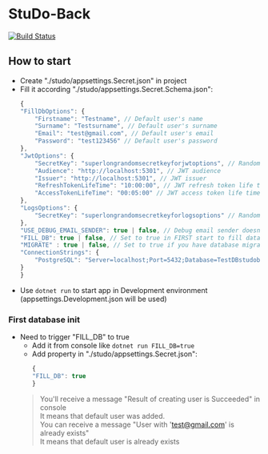 # StuDo-Back

[![Build Status](https://dev.azure.com/rtuitlab/RTU%20IT%20Lab/_apis/build/status/ITLabRTUMIREA.StuDo-Back?branchName=develop)](https://dev.azure.com/rtuitlab/RTU%20IT%20Lab/_build/latest?definitionId=67&branchName=develop)
## How to start
- Create "./studo/appsettings.Secret.json" in project
- Fill it according "./studo/appsettings.Secret.Schema.json":
    ```js
    {
    "FillDbOptions": {
        "Firstname": "Testname", // Default user's name 
        "Surname": "Testsurname", // Default user's surname
        "Email": "test@gmail.com", // Default user's email
        "Password": "test123456" // Default user's password
    },
    "JwtOptions": {
        "SecretKey": "superlongrandomsecretkeyforjwtoptions", // Random string for jwt signiture
        "Audience": "http://localhost:5301", // JWT audience
        "Issuer": "http://localhost:5301", // JWT issuer
        "RefreshTokenLifeTime": "10:00:00", // JWT refresh token life time
        "AccessTokenLifeTime": "00:05:00" // JWT access token life time
    },
    "LogsOptions": {
        "SecretKey": "superlongrandomsecretkeyforlogsoptions" // Random string for logs options
    },
    "USE_DEBUG_EMAIL_SENDER": true | false, // Debug email sender doesn't send real emails
    "FILL_DB": true | false, // Set to true in FIRST start to fill database with roles and default user
    "MIGRATE" : true | false, // Set to true if you have database migrations to be applied
    "ConnectionStrings": {
        "PostgreSQL": "Server=localhost;Port=5432;Database=TestDBstudoback;User Id=postgres;Password=password" // Connection string to your real Postgres database
    }
    }
    ```
- Use `dotnet run` to start app in Development environment (appsettings.Development.json will be used)
### First database init
- Need to trigger "FILL_DB" to true
    - Add it from console like `dotnet run FILL_DB=true`
    - Add property in "./studo/appsettings.Secret.json":
        ```js
        {
        "FILL_DB": true
        }
        ```
    > You'll receive a message "Result of creating user is Succeeded" in console  
    It means that default user was added.  
    You can receive a message "User with 'test@gmail.com' is already exists"  
    It means that default user is already exists

